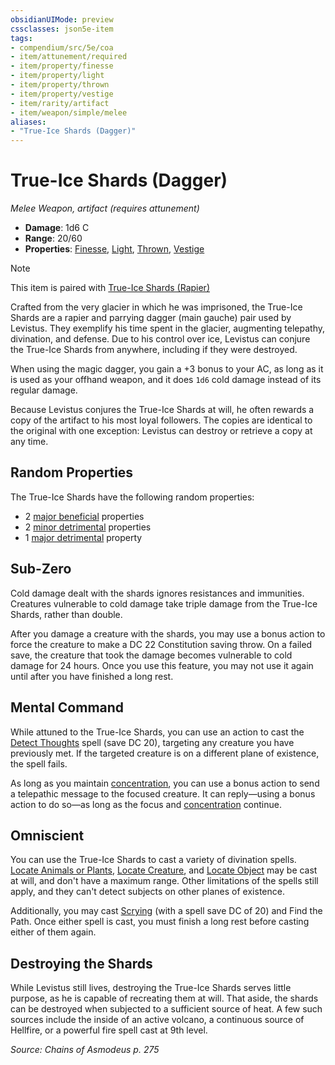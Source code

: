 ```yaml
---
obsidianUIMode: preview
cssclasses: json5e-item
tags:
- compendium/src/5e/coa
- item/attunement/required
- item/property/finesse
- item/property/light
- item/property/thrown
- item/property/vestige
- item/rarity/artifact
- item/weapon/simple/melee
aliases: 
- "True-Ice Shards (Dagger)"
---
```

# True-Ice Shards (Dagger)
*Melee Weapon, artifact (requires attunement)*  

- **Damage**: 1d6 C
- **Range**: 20/60
- **Properties**: [Finesse](/Systems/5e/rules/item-properties.md#Finesse), [Light](/Systems/5e/rules/item-properties.md#Light), [Thrown](/Systems/5e/rules/item-properties.md#Thrown), [Vestige](/Systems/5e/rules/item-properties.md#Vestige)

> [!note]
> This item is paired with [True-Ice Shards (Rapier)](/Systems/5e/items/true-ice-shards-rapier-coa.md)

Crafted from the very glacier in which he was imprisoned, the True-Ice Shards are a rapier and parrying dagger (main gauche) pair used by Levistus. They exemplify his time spent in the glacier, augmenting telepathy, divination, and defense. Due to his control over ice, Levistus can conjure the True-Ice Shards from anywhere, including if they were destroyed.

When using the magic dagger, you gain a +3 bonus to your AC, as long as it is used as your offhand weapon, and it does `1d6` cold damage instead of its regular damage.

Because Levistus conjures the True-Ice Shards at will, he often rewards a copy of the artifact to his most loyal followers. The copies are identical to the original with one exception: Levistus can destroy or retrieve a copy at any time.

## Random Properties

The True-Ice Shards have the following random properties:

- 2 [major beneficial](/Systems/5e/tables/artifact-properties-major-beneficial-properties.md) properties  
- 2 [minor detrimental](/Systems/5e/tables/artifact-properties-minor-detrimental-properties.md) properties  
- 1 [major detrimental](/Systems/5e/tables/artifact-properties-major-detrimental-properties.md) property  

## Sub-Zero

Cold damage dealt with the shards ignores resistances and immunities. Creatures vulnerable to cold damage take triple damage from the True-Ice Shards, rather than double.

After you damage a creature with the shards, you may use a bonus action to force the creature to make a DC 22 Constitution saving throw. On a failed save, the creature that took the damage becomes vulnerable to cold damage for 24 hours. Once you use this feature, you may not use it again until after you have finished a long rest.

## Mental Command

While attuned to the True-Ice Shards, you can use an action to cast the [Detect Thoughts](/Systems/5e/spells/detect-thoughts.md) spell (save DC 20), targeting any creature you have previously met. If the targeted creature is on a different plane of existence, the spell fails.

As long as you maintain [concentration](/Systems/5e/rules/conditions.md#concentration), you can use a bonus action to send a telepathic message to the focused creature. It can reply—using a bonus action to do so—as long as the focus and [concentration](/Systems/5e/rules/conditions.md#concentration) continue.

## Omniscient

You can use the True-Ice Shards to cast a variety of divination spells. [Locate Animals or Plants](/Systems/5e/spells/locate-animals-or-plants.md), [Locate Creature](/Systems/5e/spells/locate-creature.md), and [Locate Object](/Systems/5e/spells/locate-object.md) may be cast at will, and don't have a maximum range. Other limitations of the spells still apply, and they can't detect subjects on other planes of existence.

Additionally, you may cast [Scrying](/Systems/5e/spells/scrying.md) (with a spell save DC of 20) and Find the Path. Once either spell is cast, you must finish a long rest before casting either of them again.

## Destroying the Shards

While Levistus still lives, destroying the True-Ice Shards serves little purpose, as he is capable of recreating them at will. That aside, the shards can be destroyed when subjected to a sufficient source of heat. A few such sources include the inside of an active volcano, a continuous source of Hellfire, or a powerful fire spell cast at 9th level.

*Source: Chains of Asmodeus p. 275*